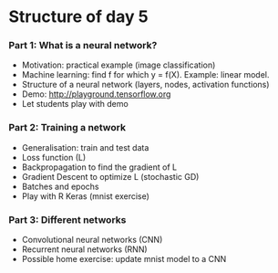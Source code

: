 # Structure of day 5

### Part 1: What is a neural network?

- Motivation: practical example (image classification)
- Machine learning: find f for which y = f(X). Example: linear model.
- Structure of a neural network (layers, nodes, activation functions)
- Demo: http://playground.tensorflow.org
- Let students play with demo

### Part 2: Training a network

- Generalisation: train and test data
- Loss function (L)
- Backpropagation to find the gradient of L
- Gradient Descent to optimize L (stochastic GD)
- Batches and epochs
- Play with R Keras (mnist exercise)

### Part 3: Different networks

- Convolutional neural networks (CNN)
- Recurrent neural networks (RNN)
- Possible home exercise: update mnist model to a CNN


